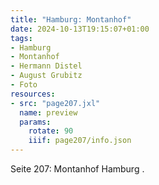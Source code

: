 ```yaml
---
title: "Hamburg: Montanhof"
date: 2024-10-13T19:15:07+01:00
tags:
- Hamburg
- Montanhof
- Hermann Distel
- August Grubitz
- Foto
resources:
- src: "page207.jxl"
  name: preview
  params:
    rotate: 90
    iiif: page207/info.json
---
```


Seite 207: Montanhof Hamburg .
<!--moere-->
